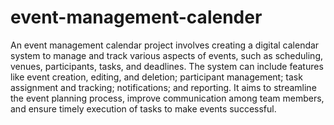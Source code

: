 # event-management-calender
An event management calendar project involves creating a digital calendar system to manage and track various aspects of events, such as scheduling, venues, participants, tasks, and deadlines. The system can include features like event creation, editing, and deletion; participant management; task assignment and tracking; notifications; and reporting. It aims to streamline the event planning process, improve communication among team members, and ensure timely execution of tasks to make events successful.
